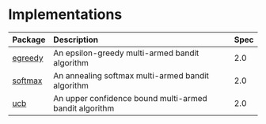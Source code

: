 Implementations
===============

| Package | Description | Spec |
| :------ | :---------- | :--- |
| [egreedy](https://www.npmjs.com/package/egreedy) | An epsilon-greedy multi-armed bandit algorithm | 2.0 |
| [softmax](https://www.npmjs.com/package/softmax) | An annealing softmax multi-armed bandit algorithm | 2.0 |
| [ucb](https://www.npmjs.com/package/ucb) | An upper confidence bound multi-armed bandit algorithm | 2.0 |
